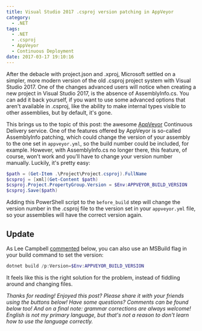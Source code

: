 ```yaml
---
title: Visual Studio 2017 .csproj version patching in AppVeyor
category:
  - .NET
tags:
  - .NET
  - .csproj
  - AppVeyor
  - Continuous Deployment
date: 2017-03-17 19:10:16
---
```



After the debacle with project.json and .xproj, Microsoft settled on a simpler, more modern version of the old .csproj project system with Visual Studio 2017. One of the changes advanced users will notice when creating a new project in Visual Studio 2017, is the absence of AssemblyInfo.cs. You can add it back yourself, if you want to use some advanced options that aren't available in .csproj, like the ability to make internal types visible to other assemblies, but by default, it's gone.

This brings us to the topic of this post: the awesome [AppVeyor](https://www.appveyor.com/) Continuous Delivery service. One of the features offered by AppVeyor is so-called AssemblyInfo patching, which could change the version of your assembly to the one set in `appveyor.yml`, so the build number could be included, for example. However, with AssemblyInfo.cs no longer there, this feature, of course, won't work and you'll have to change your version number manually. Luckily, it's pretty easy:

```powershell
$path = (Get-Item .\Project\Project.csproj).FullName
$csproj = [xml](Get-Content $path)
$csproj.Project.PropertyGroup.Version = $Env:APPVEYOR_BUILD_VERSION
$csproj.Save($path)
```

Adding this PowerShell script to the `before_build` step will change the version number in the .csproj file to the version set in your `appveyor.yml` file, so your assemblies will have the correct version again.

## Update
As Lee Campbell [commented](http://disq.us/p/1j8rpnx) below, you can also use an MSBuild flag in your build command to set the version:

```powershell
dotnet build /p:Version=$Env:APPVEYOR_BUILD_VERSION
```

It feels like this is the right solution for the problem, instead of fiddling around and changing files.

*Thanks for reading! Enjoyed this post? Please share it with your friends using the buttons below! Have some questions? Comments can be found below too! And on a final note: grammar corrections are always welcome! English is not my primary language, but that's not a reason to don't learn how to use the language correctly.*